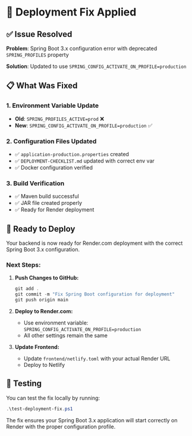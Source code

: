# 🔧 Deployment Fix Applied

## ✅ Issue Resolved

**Problem**: Spring Boot 3.x configuration error with deprecated `SPRING_PROFILES` property

**Solution**: Updated to use `SPRING_CONFIG_ACTIVATE_ON_PROFILE=production`

## 📋 What Was Fixed

### 1. Environment Variable Update
- **Old**: `SPRING_PROFILES_ACTIVE=prod` ❌
- **New**: `SPRING_CONFIG_ACTIVATE_ON_PROFILE=production` ✅

### 2. Configuration Files Updated
- ✅ `application-production.properties` created
- ✅ `DEPLOYMENT-CHECKLIST.md` updated with correct env var
- ✅ Docker configuration verified

### 3. Build Verification
- ✅ Maven build successful
- ✅ JAR file created properly
- ✅ Ready for Render deployment

## 🚀 Ready to Deploy

Your backend is now ready for Render.com deployment with the correct Spring Boot 3.x configuration.

### Next Steps:

1. **Push Changes to GitHub:**
   ```powershell
   git add .
   git commit -m "Fix Spring Boot configuration for deployment"
   git push origin main
   ```

2. **Deploy to Render.com:**
   - Use environment variable: `SPRING_CONFIG_ACTIVATE_ON_PROFILE=production`
   - All other settings remain the same

3. **Update Frontend:**
   - Update `frontend/netlify.toml` with your actual Render URL
   - Deploy to Netlify

## 🧪 Testing

You can test the fix locally by running:
```powershell
.\test-deployment-fix.ps1
```

The fix ensures your Spring Boot 3.x application will start correctly on Render with the proper configuration profile.
